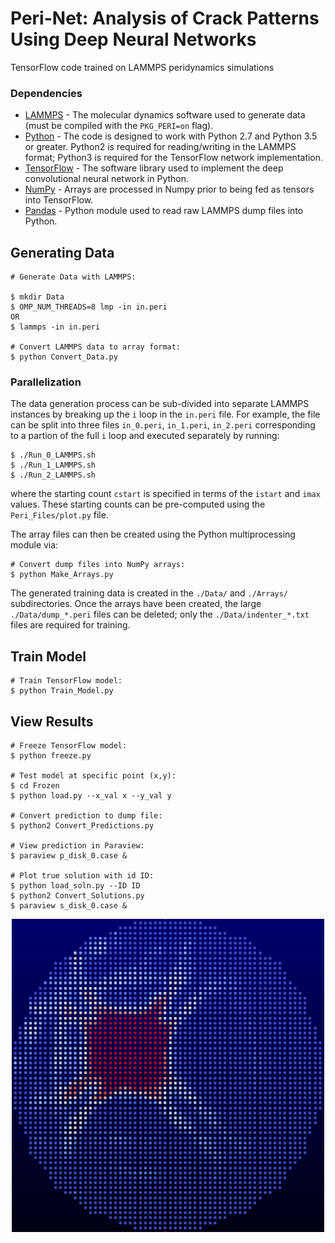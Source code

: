 # Peri-Net: Analysis of Crack Patterns Using Deep Neural Networks

TensorFlow code trained on LAMMPS peridynamics simulations

### Dependencies
* [LAMMPS](https://github.com/lammps/lammps) - The molecular dynamics software used to generate data (must be compiled with the `PKG_PERI=on` flag).
* [Python](https://www.python.org/) - The code is designed to work with Python 2.7 and Python 3.5 or greater.  Python2 is required for reading/writing in the LAMMPS format; Python3 is required for the TensorFlow network implementation.
* [TensorFlow](https://www.tensorflow.org/install/) - The software library used to implement the deep convolutional neural network in Python.
* [NumPy](http://www.numpy.org/) - Arrays are processed in Numpy prior to being fed as tensors into TensorFlow.
* [Pandas](https://pandas.pydata.org/) - Python module used to read raw LAMMPS dump files into Python.

    

## Generating Data

```console
# Generate Data with LAMMPS:

$ mkdir Data
$ OMP_NUM_THREADS=8 lmp -in in.peri
OR
$ lammps -in in.peri

# Convert LAMMPS data to array format:
$ python Convert_Data.py
```

### Parallelization

The data generation process can be sub-divided into separate LAMMPS instances by breaking up the `i` loop in the `in.peri` file.  For example, the file can be split into three files `in_0.peri`, `in_1.peri`, `in_2.peri` corresponding to a partion of the full `i` loop and executed separately by running:
    
```console
$ ./Run_0_LAMMPS.sh
$ ./Run_1_LAMMPS.sh
$ ./Run_2_LAMMPS.sh        
```

where the starting count `cstart` is specified in terms of the `istart` and `imax` values.  These starting counts can be pre-computed using the `Peri_Files/plot.py` file.

    
The array files can then be created using the Python multiprocessing module via:

```console
# Convert dump files into NumPy arrays:
$ python Make_Arrays.py
```

The generated training data is created in the `./Data/` and `./Arrays/` subdirectories.  Once the arrays have been created, the large `./Data/dump_*.peri` files can be deleted; only the `./Data/indenter_*.txt` files are required for training.
     
    
## Train Model

```console
# Train TensorFlow model:
$ python Train_Model.py
```


## View Results    

```console
# Freeze TensorFlow model:
$ python freeze.py

# Test model at specific point (x,y):
$ cd Frozen
$ python load.py --x_val x --y_val y

# Convert prediction to dump file:
$ python2 Convert_Predictions.py

# View prediction in Paraview:
$ paraview p_disk_0.case &

# Plot true solution with id ID:
$ python load_soln.py --ID ID
$ python2 Convert_Solutions.py
$ paraview s_disk_0.case &
```

<p align="center">
  <img width="500" src="figures/prediction_2300.png" style="margin: auto;">
</p>

